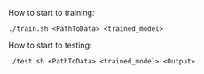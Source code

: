 How to start to training:

    ./train.sh <PathToData> <trained_model>

How to start to testing:
    
    ./test.sh <PathToData> <trained_model> <Output>
